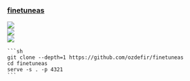 ### [finetuneas](https://github.com/ozdefir/finetuneas)

![](https://img.shields.io/github/license/ozdefir/finetuneas)<br />
[![](https://img.shields.io/github/last-commit/scillidan/finetuneas/main?label=last%20commit%20(fork))](https://github.com/scillidan/finetuneas)<br />
![](https://img.shields.io/badge/Vercel-black?style=flat&logo=Vercel&logoColor=white)

````{tab} From source
```sh
git clone --depth=1 https://github.com/ozdefir/finetuneas
cd finetuneas
serve -s . -p 4321
```
````